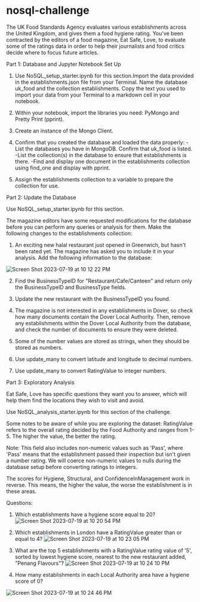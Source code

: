# nosql-challenge

The UK Food Standards Agency evaluates various establishments across the United Kingdom, and gives them a food hygiene rating. You've been contracted by the editors of a food magazine, Eat Safe, Love, to evaluate some of the ratings data in order to help their journalists and food critics decide where to focus future articles.

Part 1: Database and Jupyter Notebook Set Up

1. Use NoSQL_setup_starter.ipynb for this section.Import the data provided in the establishments.json file from your Terminal. Name the database uk_food and the collection establishments. Copy the text you used to import your data from your Terminal to a markdown cell in your notebook.

2. Within your notebook, import the libraries you need: PyMongo and Pretty Print (pprint).

3. Create an instance of the Mongo Client.

4. Confirm that you created the database and loaded the data properly:
-List the databases you have in MongoDB. Confirm that uk_food is listed.
-List the collection(s) in the database to ensure that establishments is there.
-Find and display one document in the establishments collection using find_one and display with pprint.

5. Assign the establishments collection to a variable to prepare the collection for use.

Part 2: Update the Database

Use NoSQL_setup_starter.ipynb for this section.

The magazine editors have some requested modifications for the database before you can perform any queries or analysis for them. Make the following changes to the establishments collection:

1. An exciting new halal restaurant just opened in Greenwich, but hasn't been rated yet. The magazine has asked you to include it in your analysis. Add the following information to the database:

![Screen Shot 2023-07-19 at 10 12 22 PM](https://github.com/kshirazi5/nosql-challenge/assets/116853144/2d3d9f85-d628-4054-b2f7-2eac02715eec)


2. Find the BusinessTypeID for "Restaurant/Cafe/Canteen" and return only the BusinessTypeID and BusinessType fields.

3. Update the new restaurant with the BusinessTypeID you found.

4. The magazine is not interested in any establishments in Dover, so check how many documents contain the Dover Local Authority. Then, remove any establishments within the Dover Local Authority from the database, and check the number of documents to ensure they were deleted.

5. Some of the number values are stored as strings, when they should be stored as numbers.
 1. Use update_many to convert latitude and longitude to decimal numbers.
 2. Use update_many to convert RatingValue to integer numbers.

Part 3: Exploratory Analysis

Eat Safe, Love has specific questions they want you to answer, which will help them find the locations they wish to visit and avoid.

Use NoSQL_analysis_starter.ipynb for this section of the challenge.

Some notes to be aware of while you are exploring the dataset:
RatingValue refers to the overall rating decided by the Food Authority and ranges from 1-5. The higher the value, the better the rating.

Note: This field also includes non-numeric values such as 'Pass', where 'Pass' means that the establishment passed their inspection but isn't given a number rating. We will coerce non-numeric values to nulls during the database setup before converting ratings to integers.

The scores for Hygiene, Structural, and ConfidenceInManagement work in reverse. This means, the higher the value, the worse the establishment is in these areas.

Questions:

1. Which establishments have a hygiene score equal to 20?
![Screen Shot 2023-07-19 at 10 20 54 PM](https://github.com/kshirazi5/nosql-challenge/assets/116853144/a3c7f43c-a0c5-4e79-9106-a601556aec82)

2. Which establishments in London have a RatingValue greater than or equal to 4?
![Screen Shot 2023-07-19 at 10 23 05 PM](https://github.com/kshirazi5/nosql-challenge/assets/116853144/5f0d664d-4db3-4230-b5e4-30321dab0575)

3. What are the top 5 establishments with a RatingValue rating value of '5', sorted by lowest hygiene score, nearest to the new restaurant added, "Penang Flavours"?
![Screen Shot 2023-07-19 at 10 24 10 PM](https://github.com/kshirazi5/nosql-challenge/assets/116853144/d4cc26b5-0022-4252-bce9-d0c2194addd9)

4. How many establishments in each Local Authority area have a hygiene score of 0?

![Screen Shot 2023-07-19 at 10 24 46 PM](https://github.com/kshirazi5/nosql-challenge/assets/116853144/4280fdad-7dd0-4d91-aa54-ca8c522e3f95)




